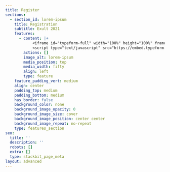 ```yaml
---
title: Register
sections:
  - section_id: lorem-ipsum
    title: Registration
    subtitle: Exult 2021
    features:
      - content: |+
            <iframe id="typeform-full" width="100%" height="100%" frameborder="0" allow="camera; microphone; autoplay; encrypted-media;" src="https://form.typeform.com/to/qmimm9Lz?typeform-medium=embed-snippet"></iframe>
            <script type="text/javascript" src="https://embed.typeform.com/embed.js"></script>
        actions: []
        image_alt: lorem-ipsum
        media_position: top
        media_width: fifty
        align: left
        type: feature
    feature_padding_vert: medium
    align: center
    padding_top: medium
    padding_bottom: medium
    has_border: false
    background_color: none
    background_image_opacity: 0
    background_image_size: cover
    background_image_position: center center
    background_image_repeat: no-repeat
    type: features_section
seo:
  title: ''
  description: ''
  robots: []
  extra: []
  type: stackbit_page_meta
layout: advanced
---
```

